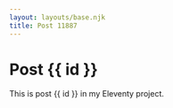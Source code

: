 ```yaml
---
layout: layouts/base.njk
title: Post 11887
---
```


# Post {{ id }}

This is post {{ id }} in my Eleventy project.
